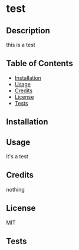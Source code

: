 # test
  
## Description
this is a test

## Table of Contents
* [Installation](#installation)
* [Usage](#usage)
* [Credits](#credits)
* [License](#license)
* [Tests](#tests)

## Installation

## Usage
it's a test

## Credits
nothing

## License
MIT

## Tests
  